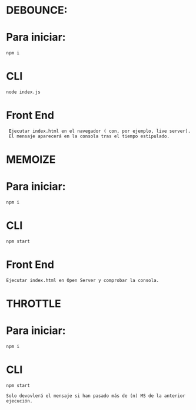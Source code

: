 
# DEBOUNCE:
# Para iniciar:
```
npm i

```
# CLI
 ```
 node index.js
```
 # Front End
```
 Ejecutar index.html en el navegador ( con, por ejemplo, live server).
 El mensaje aparecerá en la consola tras el tiempo estipulado.
```
# MEMOIZE
# Para iniciar:
```
npm i
```
# CLI
```
npm start
```
# Front End
```
Ejecutar index.html en Open Server y comprobar la consola.
```

# THROTTLE

# Para iniciar:
```
npm i
```
# CLI
```
npm start

Solo devovlerá el mensaje si han pasado más de (n) MS de la anterior ejecución.
```